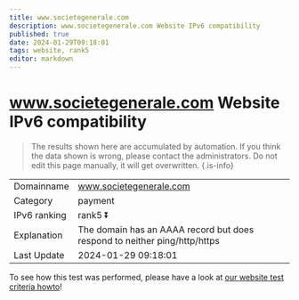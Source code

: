 ```yaml
---
title: www.societegenerale.com
description: www.societegenerale.com Website IPv6 compatibility
published: true
date: 2024-01-29T09:18:01
tags: website, rank5
editor: markdown
---
```


# www.societegenerale.com Website IPv6 compatibility

> The results shown here are accumulated by automation. If you think the data shown is wrong, please contact the administrators. 
> Do not edit this page manually, it will get overwritten.
{.is-info}


|   |   |
| - | - |
| Domainname | www.societegenerale.com
| Category | payment |
| IPv6 ranking | rank5 :arrow_double_down: |
| Explanation | The domain has an AAAA record but does respond to neither ping/http/https |
| Last Update | 2024-01-29 09:18:01 |

To see how this test was performed, please have a look at [our website test criteria howto](/howto/testcriteria/website)!

